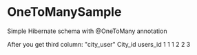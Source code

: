 # OneToManySample
Simple Hibernate schema with @OneToMany annotation

After you get third column: "city_user"
City_id   users_id
  1         1
  1         2
  2         3
